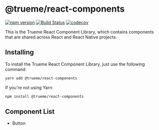 @trueme/react-components
===
[![npm version](https://badge.fury.io/js/%40trueme%2Freact-components.svg)](https://badge.fury.io/js/%40trueme%2Freact-components) [![Build Status](https://travis-ci.org/trueme-app/trueme-react-components.svg?branch=master)](https://travis-ci.org/trueme-app/trueme-react-components) [![codecov](https://codecov.io/gh/trueme-app/trueme-design-system/branch/master/graph/badge.svg)](https://codecov.io/gh/trueme-app/trueme-design-system)

This is the Trueme React Component Library, which contains components that are shared across React and React Native projects.

Installing
---
To install the Trueme React Component Library, just use the following command:

```bash
yarn add @trueme/react-components
```

If you're not using Yarn:

```bash
npm install @trueme/react-components
```

Component List
---
* Button
